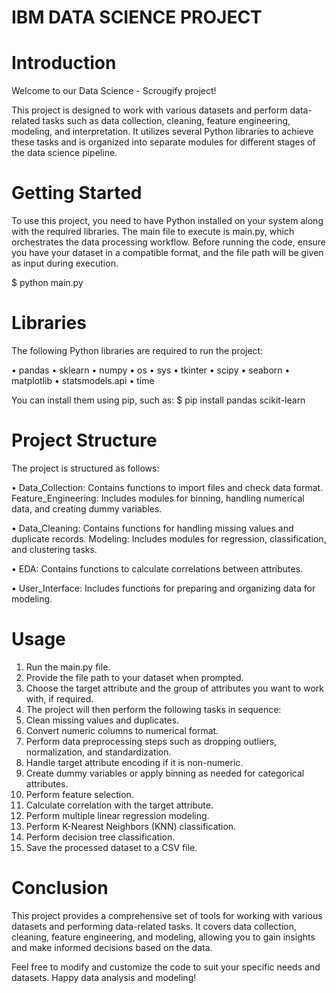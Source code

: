 

# IBM DATA SCIENCE PROJECT 


# Introduction
Welcome to our Data Science - Scrougify project!

This project is designed to work with various datasets and perform data-related tasks such as data collection, cleaning, feature engineering, modeling, and interpretation. It utilizes several Python libraries to achieve these tasks and is organized into separate modules for different stages of the data science pipeline.

# Getting Started
To use this project, you need to have Python installed on your system along with the required libraries. The main file to execute is main.py, which orchestrates the data processing workflow. Before running the code, ensure you have your dataset in a compatible format, and the file path will be given as input during execution.

$ python main.py

# Libraries 
The following Python libraries are required to run the project:

• pandas
• sklearn
• numpy
• os
• sys
• tkinter
• scipy
• seaborn
• matplotlib
• statsmodels.api
• time

You can install them using pip, such as:
$ pip install pandas scikit-learn


# Project Structure
The project is structured as follows:

• Data_Collection: Contains functions to import files and check data format.
Feature_Engineering: Includes modules for binning, handling numerical data, and creating dummy variables.

• Data_Cleaning: Contains functions for handling missing values and duplicate records.
Modeling: Includes modules for regression, classification, and clustering tasks.

• EDA: Contains functions to calculate correlations between attributes.

• User_Interface: Includes functions for preparing and organizing data for modeling.


# Usage
1) Run the main.py file.
2) Provide the file path to your dataset when prompted.
3) Choose the target attribute and the group of attributes you want to work with, if required.
4) The project will then perform the following tasks in sequence:
5) Clean missing values and duplicates.
6) Convert numeric columns to numerical format.
7) Perform data preprocessing steps such as dropping outliers, normalization, and standardization.
8) Handle target attribute encoding if it is non-numeric.
9) Create dummy variables or apply binning as needed for categorical attributes.
10) Perform feature selection.
11) Calculate correlation with the target attribute.
12) Perform multiple linear regression modeling.
13) Perform K-Nearest Neighbors (KNN) classification.
14) Perform decision tree classification.
15) Save the processed dataset to a CSV file.


# Conclusion
This project provides a comprehensive set of tools for working with various datasets and performing data-related tasks. It covers data collection, cleaning, feature engineering, and modeling, allowing you to gain insights and make informed decisions based on the data.

Feel free to modify and customize the code to suit your specific needs and datasets. Happy data analysis and modeling!
